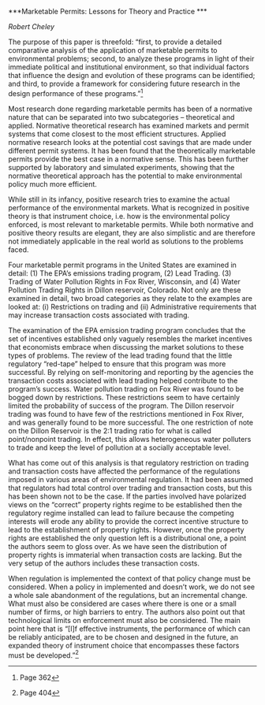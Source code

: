 ***Marketable Permits: Lessons for Theory and Practice ***

*Robert Cheley*

The purpose of this paper is threefold: “first, to provide a detailed
comparative analysis of the application of marketable permits to
environmental problems; second, to analyze these programs in light of
their immediate political and institutional environment, so that
individual factors that influence the design and evolution of these
programs can be identified; and third, to provide a framework for
considering future research in the design performance of these
programs.”[^1]

Most research done regarding marketable permits has been of a normative
nature that can be separated into two subcategories – theoretical and
applied. Normative theoretical research has examined markets and permit
systems that come closest to the most efficient structures. Applied
normative research looks at the potential cost savings that are made
under different permit systems. It has been found that the theoretically
marketable permits provide the best case in a normative sense. This has
been further supported by laboratory and simulated experiments, showing
that the normative theoretical approach has the potential to make
environmental policy much more efficient.

While still in its infancy, positive research tries to examine the
actual performance of the environmental markets. What is recognized in
positive theory is that instrument choice, i.e. how is the environmental
policy enforced, is most relevant to marketable permits. While both
normative and positive theory results are elegant, they are also
simplistic and are therefore not immediately applicable in the real
world as solutions to the problems faced.

Four marketable permit programs in the United States are examined in
detail: (1) The EPA’s emissions trading program, (2) Lead Trading. (3)
Trading of Water Pollution Rights in Fox River, Wisconsin, and (4) Water
Pollution Trading Rights in Dillon reservoir, Colorado. Not only are
these examined in detail, two broad categories as they relate to the
examples are looked at: (i) Restrictions on trading and (ii)
Administrative requirements that may increase transaction costs
associated with trading.

The examination of the EPA emission trading program concludes that the
set of incentives established only vaguely resembles the market
incentives that economists embrace when discussing the market solutions
to these types of problems. The review of the lead trading found that
the little regulatory “red-tape” helped to ensure that this program was
more successful. By relying on self-monitoring and reporting by the
agencies the transaction costs associated with lead trading helped
contribute to the program’s success. Water pollution trading on Fox
River was found to be bogged down by restrictions. These restrictions
seem to have certainly limited the probability of success of the
program. The Dillon reservoir trading was found to have few of the
restrictions mentioned in Fox River, and was generally found to be more
successful. The one restriction of note on the Dillon Reservoir is the
2:1 trading ratio for what is called point/nonpoint trading. In effect,
this allows heterogeneous water polluters to trade and keep the level of
pollution at a socially acceptable level.

What has come out of this analysis is that regulatory restriction on
trading and transaction costs have affected the performance of the
regulations imposed in various areas of environmental regulation. It had
been assumed that regulators had total control over trading and
transaction costs, but this has been shown not to be the case. If the
parties involved have polarized views on the “correct” property rights
regime to be established then the regulatory regime installed can lead
to failure because the competing interests will erode any ability to
provide the correct incentive structure to lead to the establishment of
property rights. However, once the property rights are established the
only question left is a distributional one, a point the authors seem to
gloss over. As we have seen the distribution of property rights is
immaterial when transaction costs are lacking. But the very setup of the
authors includes these transaction costs.

When regulation is implemented the context of that policy change must be
considered. When a policy in implemented and doesn’t work, we do not see
a whole sale abandonment of the regulations, but an incremental change.
What must also be considered are cases where there is one or a small
number of firms, or high barriers to entry. The authors also point out
that technological limits on enforcement must also be considered. The
main point here that is “\[I\]f effective instruments, the performance
of which can be reliably anticipated, are to be chosen and designed in
the future, an expanded theory of instrument choice that encompasses
these factors must be developed.”[^2]

[^1]: Page 362

[^2]: Page 404
